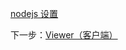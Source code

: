 [nodejs 设置](/zh-CN/viewer/nodejs.md ':include :type=markdown')

下一步：[Viewer（客户端）](/zh-CN/viewer/3legged/ui)